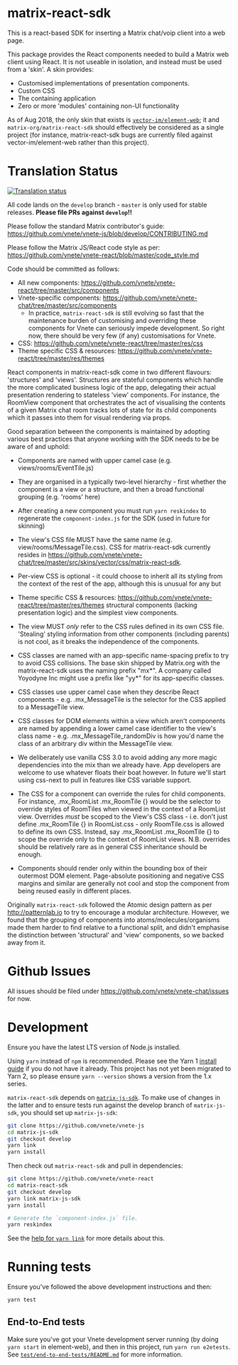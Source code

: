 # matrix-react-sdk

This is a react-based SDK for inserting a Matrix chat/voip client into a web page.

This package provides the React components needed to build a Matrix web client
using React. It is not useable in isolation, and instead must be used from
a 'skin'. A skin provides:

-   Customised implementations of presentation components.
-   Custom CSS
-   The containing application
-   Zero or more 'modules' containing non-UI functionality

As of Aug 2018, the only skin that exists is [`vector-im/element-web`](https://github.com/vnete/vnete-chat/); it and
`matrix-org/matrix-react-sdk` should effectively
be considered as a single project (for instance, matrix-react-sdk bugs
are currently filed against vector-im/element-web rather than this project).

# Translation Status

[![Translation status](https://translate.vnete.net/widgets/element-web/-/multi-auto.svg)](https://translate.vnete.net/engage/element-web/?utm_source=widget)

All code lands on the `develop` branch - `master` is only used for stable releases.
**Please file PRs against `develop`!!**

Please follow the standard Matrix contributor's guide:
https://github.com/vnete/vnete-js/blob/develop/CONTRIBUTING.md

Please follow the Matrix JS/React code style as per:
https://github.com/vnete/vnete-react/blob/master/code_style.md

Code should be committed as follows:

-   All new components: https://github.com/vnete/vnete-react/tree/master/src/components
-   Vnete-specific components: https://github.com/vnete/vnete-chat/tree/master/src/components
    -   In practice, `matrix-react-sdk` is still evolving so fast that the maintenance
        burden of customising and overriding these components for Vnete can seriously
        impede development. So right now, there should be very few (if any) customisations for Vnete.
-   CSS: https://github.com/vnete/vnete-react/tree/master/res/css
-   Theme specific CSS & resources: https://github.com/vnete/vnete-react/tree/master/res/themes

React components in matrix-react-sdk come in two different flavours:
'structures' and 'views'. Structures are stateful components which handle the
more complicated business logic of the app, delegating their actual presentation
rendering to stateless 'view' components. For instance, the RoomView component
that orchestrates the act of visualising the contents of a given Matrix chat room
tracks lots of state for its child components which it passes into them for visual
rendering via props.

Good separation between the components is maintained by adopting various best
practices that anyone working with the SDK needs to be be aware of and uphold:

-   Components are named with upper camel case (e.g. views/rooms/EventTile.js)

-   They are organised in a typically two-level hierarchy - first whether the
    component is a view or a structure, and then a broad functional grouping
    (e.g. 'rooms' here)

-   After creating a new component you must run `yarn reskindex` to regenerate
    the `component-index.js` for the SDK (used in future for skinning)
    <!-- TODO: Remove this once this approach to skinning is replaced -->

-   The view's CSS file MUST have the same name (e.g. view/rooms/MessageTile.css).
    CSS for matrix-react-sdk currently resides in
    https://github.com/vnete/vnete-chat/tree/master/src/skins/vector/css/matrix-react-sdk.

-   Per-view CSS is optional - it could choose to inherit all its styling from
    the context of the rest of the app, although this is unusual for any but
-   Theme specific CSS & resources: https://github.com/vnete/vnete-react/tree/master/res/themes
    structural components (lacking presentation logic) and the simplest view
    components.

-   The view MUST _only_ refer to the CSS rules defined in its own CSS file.
    'Stealing' styling information from other components (including parents)
    is not cool, as it breaks the independence of the components.

-   CSS classes are named with an app-specific name-spacing prefix to try to avoid
    CSS collisions. The base skin shipped by Matrix.org with the matrix-react-sdk
    uses the naming prefix "mx*". A company called Yoyodyne Inc might use a
    prefix like "yy*" for its app-specific classes.

-   CSS classes use upper camel case when they describe React components - e.g.
    .mx_MessageTile is the selector for the CSS applied to a MessageTile view.

-   CSS classes for DOM elements within a view which aren't components are named
    by appending a lower camel case identifier to the view's class name - e.g.
    .mx_MessageTile_randomDiv is how you'd name the class of an arbitrary div
    within the MessageTile view.

-   We deliberately use vanilla CSS 3.0 to avoid adding any more magic
    dependencies into the mix than we already have. App developers are welcome
    to use whatever floats their boat however. In future we'll start using
    css-next to pull in features like CSS variable support.

-   The CSS for a component can override the rules for child components.
    For instance, .mx_RoomList .mx_RoomTile {} would be the selector to override
    styles of RoomTiles when viewed in the context of a RoomList view.
    Overrides _must_ be scoped to the View's CSS class - i.e. don't just define
    .mx_RoomTile {} in RoomList.css - only RoomTile.css is allowed to define its
    own CSS. Instead, say .mx_RoomList .mx_RoomTile {} to scope the override
    only to the context of RoomList views. N.B. overrides should be relatively
    rare as in general CSS inheritance should be enough.

-   Components should render only within the bounding box of their outermost DOM
    element. Page-absolute positioning and negative CSS margins and similar are
    generally not cool and stop the component from being reused easily in
    different places.

Originally `matrix-react-sdk` followed the Atomic design pattern as per
http://patternlab.io to try to encourage a modular architecture. However, we
found that the grouping of components into atoms/molecules/organisms
made them harder to find relative to a functional split, and didn't emphasise
the distinction between 'structural' and 'view' components, so we backed away
from it.

# Github Issues

All issues should be filed under https://github.com/vnete/vnete-chat/issues
for now.

# Development

Ensure you have the latest LTS version of Node.js installed.

Using `yarn` instead of `npm` is recommended. Please see the Yarn 1 [install
guide](https://classic.yarnpkg.com/docs/install) if you do not have it
already. This project has not yet been migrated to Yarn 2, so please ensure
`yarn --version` shows a version from the 1.x series.

`matrix-react-sdk` depends on [`matrix-js-sdk`](https://github.com/vnete/vnete-js). To make use of changes in the
latter and to ensure tests run against the develop branch of `matrix-js-sdk`,
you should set up `matrix-js-sdk`:

```bash
git clone https://github.com/vnete/vnete-js
cd matrix-js-sdk
git checkout develop
yarn link
yarn install
```

Then check out `matrix-react-sdk` and pull in dependencies:

```bash
git clone https://github.com/vnete/vnete-react
cd matrix-react-sdk
git checkout develop
yarn link matrix-js-sdk
yarn install

# Generate the `component-index.js` file.
yarn reskindex
```

See the [help for `yarn link`](https://classic.yarnpkg.com/docs/cli/link) for
more details about this.

# Running tests

Ensure you've followed the above development instructions and then:

```bash
yarn test
```

## End-to-End tests

Make sure you've got your Vnete development server running (by doing `yarn start` in element-web), and then in this project, run `yarn run e2etests`.
See [`test/end-to-end-tests/README.md`](https://github.com/vnete/vnete-react/blob/develop/test/end-to-end-tests/README.md) for more information.
